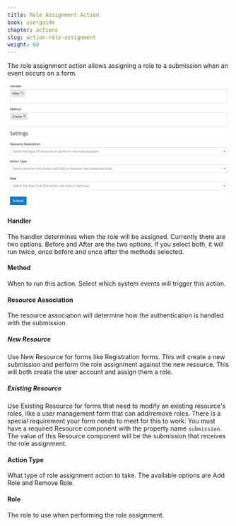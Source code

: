 ```yaml
---
title: Role Assignment Action
book: userguide
chapter: actions
slug: action-role-assignment
weight: 60
---
```

<p>The role assignment action allows assigning a role to a submission when an event occurs on a form.</p>
<img src="/assets/img/action-role-assignment.png">
<h4>Handler</h4>
<p>The handler determines when the role will be assigned. Currently there are two options. Before and After are the two options. If you select both, it will run twice, once before and once after the methods selected.</p>
<h4>Method</h4>
<p>When to run this action. Select which system events will trigger this action.</p>
<h4>Resource Association</h4>
<p>
    The resource association will determine how the authentication is handled with the submission.
    <h5>New Resource</h5>
    <p>Use New Resource for forms like Registration forms. This will create a new submission and perform the role assignment against the new resource. This will both create the user account and assign them a role. </p>
    <h5>Existing Resource</h5>
    <p>Use Existing Resource for forms that need to modify an existing resource's roles, like a user management form that can add/remove roles. There is a special requirement your form needs to meet for this to work: You must have a required Resource component with the property name <code>submission</code>. The value of this Resource component will be the submission that receives the role assignment.</p>
</p>
<h4></h4>
<h4>Action Type</h4>
<p>What type of role assignment action to take. The available options are Add Role and Remove Role.</p>
<h4>Role</h4>
<p>The role to use when performing the role assignment.</p>
